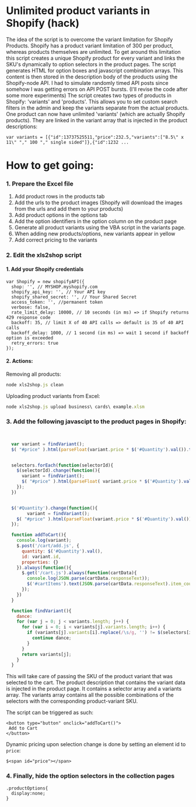 # Unlimited product variants in Shopify (hack)

The idea of the script is to overcome the variant limitation for Shopify Products.
Shopify has a product variant limitation of 300 per product, whereas products themselves are unlimited.
To get around this limitation this script creates a unique Shopify product for every variant and links the SKU's dynamically to option selectors in the product pages.
The script generates HTML for option boxes and javascript combination arrays. This content is then stored in the description body of the products using the Shopify-node API.
I had to simulate randomly timed API posts since somehow I was getting errors on API POST bursts. (I'll revise the code after some more experiments)
The script creates two types of products in Shopify: 'variants' and 'products'. This allows you to set custom search filters in the admin and keep the variants separate from the actual products.
One product can now have unlimited 'variants' (which are actually Shopify products). They are linked in the variant array that is injected in the product descriptions:

```
var variants = [{"id":13737525511,"price":232.5,"variants":["8.5\" x 11\" "," 100 "," single sided"]},{"id":1232 ...
```
# How to get going:

### 1. Prepare the Excel file

1. Add product rows in the products tab
2. Add the urls to the product images (Shopify will download the images from the urls and add them to your products)
3. Add product options in the options tab
4. Add the option identifiers in the option column on the product page
5. Generate all product variants using the VBA script in the variants page.
6. When adding new products/options, new variants appear in yellow
7. Add correct pricing to the variants

### 2. Edit the xls2shop script

#### 1. Add your Shopify credentials

```
var Shopify = new shopifyAPI({
  shop: '', // MYSHOP.myshopify.com
  shopify_api_key: '', // Your API key
  shopify_shared_secret: '', // Your Shared Secret
  access_token: '', //permanent token
  verbose: false,
  rate_limit_delay: 10000, // 10 seconds (in ms) => if Shopify returns 429 response code
  backoff: 35, // limit X of 40 API calls => default is 35 of 40 API calls
  backoff_delay: 1000, // 1 second (in ms) => wait 1 second if backoff option is exceeded
  retry_errors: true
});
```
#### 2. Actions:

Removing all products:

```javascript
node xls2shop.js clean
```

Uploading product variants from Excel:

```javascript
node xls2shop.js upload business\ cards\ example.xlsm
```

### 3. Add the following javascipt to the product pages in Shopify:

```javascript


  var variant = findVariant();
  $( "#price" ).html(parseFloat(variant.price * $('#Quantity').val()).toFixed(2) );


  selectors.forEach(function(selectorId){
    $(selectorId).change(function(){
      variant = findVariant();
      $( "#price" ).html(parseFloat( variant.price * $('#Quantity').val()).toFixed(2)  );
    });
  })


  $('#Quantity').change(function(){
        variant = findVariant();
    $( "#price" ).html(parseFloat(variant.price * $('#Quantity').val()).toFixed(2) );
  });

  function addToCart(){
    console.log(variant);
    $.post('/cart/add.js', {
      quantity: $('#Quantity').val(),
      id: variant.id,
      properties: {}
    }).always(function(){
      $.get('/cart.js').always(function(cartData){
        console.log(JSON.parse(cartData.responseText));
        $('#cartItems').text(JSON.parse(cartData.responseText).item_count);
      });
    })
  }

  function findVariant(){
    dance:
    for (var j = 0; j < variants.length; j++) {
      for (var i = 0; i < variants[j].variants.length; i++) {
        if (variants[j].variants[i].replace(/\s/g, '') != $(selectors[i]).val().replace(/\s/g, '')) {
          continue dance;
        }
      }
      return variants[j];
    }
  }

```

This will take care of passing the SKU of the product variant that was selected to the cart.
The product description that contains the variant data is injected in the product page. It contains a selector array and a variants array. The variants array contains all the possible combinations of the selectors with the corresponding product-variant SKU.

The script can be triggered as such:
```
<button type="button" onclick="addToCart()">
 Add to Cart
</button>

```

Dynamic pricing upon selection change is done by setting an element id to ```price```:

```
$<span id="price"></span>
```

### 4. Finally, hide the option selectors in the collection pages

```
.productOptions{
  display:none;
}
```
